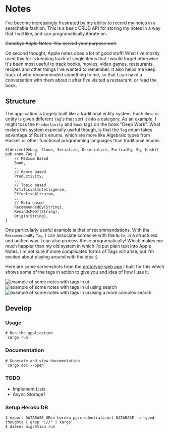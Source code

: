 # Notes
I've become increasingly frustrated by my ability to record my notes in a searchable fashion. This is a basic CRUD API for storing my notes in a way that I will like, and can programatically iterate on.

~~Goodbye Apple Notes. You served your purpose well.~~

On second thought, Apple notes does a lot of good stuff! What I've mostly used this for is keeping track of single items that I would forget otherwise. It's been most useful to track books, movies, video games, restaurants, recipes and other things I've wanted to remember. It also helps me keep track of who recommended something to me, so that I can have a conversation with them about it after I've visited a restaurant, or read the book.

## Structure

The application is largely built like a traditional entity system. Each `Note` or entity is given different `Tag`'s that sort it into a category. As an example, I might toss the `Productivity` and `Book` tags on the book "Deep Work". What makes this system especially useful though, is that the `Tag` enum takes advantage of Rust's enums, which are more like Algebraic types from Haskell or other functional programming languages than traditional enums.

```
#[derive(Debug, Clone, Serialize, Deserialize, PartialEq, Eq, Hash)]
pub enum Tag {
    // Medium Based
    Book,
    ...
    // Genre based
    Productivity,
    ...
    // Topic based
    ArtificialIntelligence,
    EffectiveAltruism,
    ...
    // Meta based
    RecommendedBy(String),
    RemindsMeOf(String),
    Origin(String),
}
```
One particularly useful example is that of recommendations. With the `RecommendedBy` `Tag`, I can associate someone with the `Note`, in a structured and unified way. I can also process these programatically! Which makes me much happier than my old system in which I'd put plain text into Apple Notes. I'm not sure if more complicated forms of Tags will arise, but I'm excited about playing around with the idea :)

Here are some screenshots from the [prototype web app](https://github.com/BKDaugherty/notes-web) I built for this which shows some of the tags in action to give you and idea of how I use it.

![example of some notes with tags in ui](docs/images/tags-example-0.png)
![example of some notes with tags in ui using search](docs/images/tags-example-1.png)
![example of some notes with tags in ui using a more complex search](docs/images/tags-example-2.png)

## Develop

### Usage
```
# Run the application
`cargo run`
```

### Documentation
```
# Generate and view documentation
`cargo doc --open`
```

### TODO
- Implement Lists
- Async Storage?

### Setup Heroku DB
```
$ export DATABASE_URL=`heroku pg:credentials:url DATABASE -a typed-thoughts | grep "://" | xargs`
$ diesel migration run
```